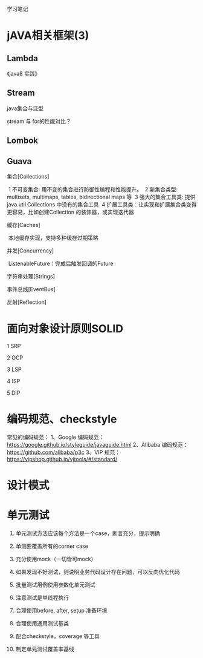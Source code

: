 学习笔记

# jAVA相关框架(3)



## Lambda

《java8 实践》

## Stream

java集合与泛型

stream 与 for的性能对比？

## Lombok



## Guava

集合[Collections] 

​	1 不可变集合: 用不变的集合进行防御性编程和性能提升。
​	2 新集合类型: multisets, multimaps, tables, bidirectional maps 等
​	3 强大的集合工具类: 提供java.util.Collections 中没有的集合工具
​	4 扩展工具类：让实现和扩展集合类变得更容易，比如创建Collection 的装饰器，或实现迭代器

缓存[Caches]

​	本地缓存实现，支持多种缓存过期策略

并发[Concurrency]

​	ListenableFuture：完成后触发回调的Future

字符串处理[Strings]

事件总线[EventBus]

反射[Reflection]



# 面向对象设计原则SOLID

1 SRP

2 OCP

3 LSP

4 ISP

5 DIP

# 编码规范、checkstyle

常见的编码规范：
1、Google 编码规范：https://google.github.io/styleguide/javaguide.html
2、Alibaba 编码规范：https://github.com/alibaba/p3c
3、VIP 规范：https://vipshop.github.io/vjtools/#/standard/

# 设计模式



# 单元测试

1. 单元测试方法应该每个方法是一个case，断言充分，提示明确
2. 单测要覆盖所有的corner case
3. 充分使用mock（一切皆可mock）
4. 如果发现不好测试，则说明业务代码设计存在问题，可以反向优化代码
5. 批量测试用例使用参数化单元测试
6. 注意测试是单线程执行
7. 合理使用before, after, setup 准备环境
8. 合理使用通用测试基类
9. 配合checkstyle，coverage 等工具

10. 制定单元测试覆盖率基线











